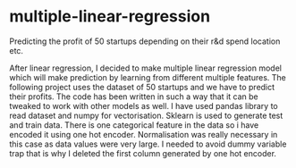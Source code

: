 # multiple-linear-regression
Predicting the profit of 50 startups depending on their r&amp;d spend location etc.

After linear regression, I decided to make multiple linear regression model which will make prediction by learning from different multiple features.
The following project uses the dataset of 50 startups and we have to predict their profits.
The code has been written in such a way that it can be tweaked to work with other models as well.
I have used pandas library to read dataset and numpy for vectorisation.
Sklearn is used to generate test and train data.
There is one categorical feature in the data so i have encoded it using one hot encoder. 
Normalisation was really necessary in this case as data values were very large.
I needed to avoid dummy variable trap that is why I deleted the first column generated by one hot encoder.
